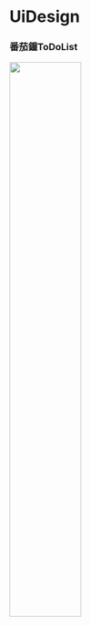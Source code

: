 # UiDesign
### 番茄鐘ToDoList
<img src="https://tw-blackbear.github.io/UiDesign/TOMO-番茄鐘2.jpg" width="50%" height="0%"></img> <img src="https://tw-blackbear.github.io/UiDesign/TOMO2.jpg" width="50%" height="50%"></img>

